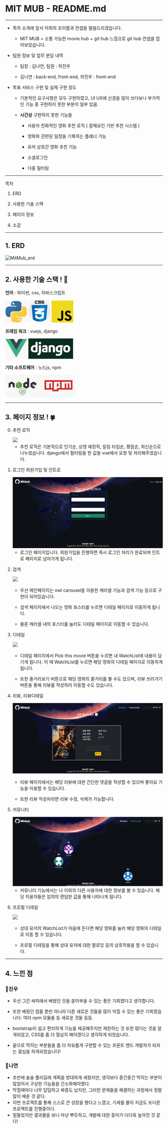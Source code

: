 # MIT MUB - README.md

****

- 목차 소개에 앞서 저희의 조이름과 컨셉을 말씀드리겠습니다.
  
  - MIT MUB = 소통 가능한 movie hub + git hub 느낌으로 git hub 컨셉을 잡아보았습니다.

- 팀원 정보 및 업무 분담 내역
  
  - 팀장 : 김나연, 팀원 : 하진우
  
  - 김나연 : back-end, front-end, 하진우 : front-end

- 목표 서비스 구현 및 실제 구현 정도
  
  - 기본적인 요구사항은 모두 구현하였고, UI UX에 신경을 많이 쓰다보니 부가적인 기능 중 구현하지 못한 부분이 일부 있음.
  
  - **시간상** 구현하지 못한 기능들
    
    - 사용자 친화적인 영화 추천 로직 ( 잠재요인 기반 추천 시스템 )
    
    - 영화와 관련된 일정을 기록하는 플래너 기능
    
    - 유저 상호간 영화 추천 기능
    
    - 소셜로그인
    
    - 다중 필터링

****

목차

1. ERD

2. 사용한 기술 스택

3. 페이지 정보

4. 소감

****

## 1. ERD

![MitMub_erd](https://user-images.githubusercontent.com/109323632/205089871-4e1ee5ee-d0c3-45f9-991a-4ca13777be79.png)

****

## 2. 사용한 기술 스택 ! 👾

**언어** : 파이썬, css, 자바스크립트 

<img title="" src="./READMEimg/python.png" alt="" width="70" data-align="inline">   <img src="./READMEimg/css.png" title="" alt="" width="70">   <img src="./READMEimg/javascript.png" title="" alt="" width="70">

**프레임 워크** : vuejs, django

<img src="./READMEimg/vue.js.png" title="" alt="" width="70">  <img src="./READMEimg/django.png" title="" alt="" width="143">

**기타 소프트웨어** : 노드js, npm

<img title="" src="./READMEimg/nodejs,npm.png" alt="" width="224">

****

## 3. 페이지 정보 ! 🍀

0. 추천 로직
   
   <img src="./READMEimg/0.%20추천%20로직.gif">
   
   - 추천 로직은 기본적으로 인기순, 상영 예정작, 킬링 타임순, 평점순, 최신순으로 나누었습니다. django에서 필터링을 한 값을 vue에서 요청 및 처리해주었습니다.

1. 로그인 회원가입 및 인트로
   
   <img src="./READMEimg/1.%20로그인%20회원가입%20인트로.gif">
   
   - 로그인 페이지입니다. 회원가입을 진행하면 즉시 로그인 처리가 완료되며 인트로 페이지로 넘어가게 됩니다.

2. 검색
   
   <img src="./READMEimg/2.%20검색.gif">
   
   - 우선 메인페이지는 owl carousel을 이용한 캐러셀 기능과 검색 기능 등으로 구현이 되어있습니다.
   
   - 검색 페이지에서 나오는 영화 포스터를 누르면 디테일 페이지로 이동하게 됩니다.
   
   - 물론 캐러셀 내의 포스터를 눌러도 디테일 페이지로 이동할 수 있습니다.

3. 디테일
   
   <img src="./READMEimg/3.%20디테일.gif">
   
   - 디테일 페이지에서 Pick this movie 버튼을 누르면 내 WatchList에 내용이 담기게 됩니다. 이 때 WatchList를 누르면 해당 영화의 디테일 페이지로 이동하게 됩니다.
   
   - 또한 줄거리보기 버튼으로 해당 영화의 줄거리를 볼 수도 있으며, 리뷰 쓰러가기 버튼을 통해 리뷰를 작성하러 이동할 수도 있습니다.

4. 리뷰, 리뷰디테일
   
   <img src="./READMEimg/4.%20리뷰,%20리뷰%20디테일.gif">
   
   - 리뷰 페이지에서는 해당 리뷰에 대한 간단한 댓글을 작성할 수 있으며 좋아요 기능을 이용할 수 있습니다.
   
   - 또한 리뷰 작성자라면 리뷰 수정, 삭제가 가능합니다.

5. 커뮤니티
   
   <img src="./READMEimg/5.%20커뮤니티.gif">
   
   - 커뮤니티 기능에서는 나 이외의 다른 사용자에 대한 정보를 볼 수 있습니다. 해당 이용자들은 임의의 랜덤한 값을 통해 나타나게 됩니다.

6. 프로필 디테일
   
   <img src="./READMEimg/6.%20프로필%20디테일.gif">
   
   - 상대 유저의 WatchList가 마음에 든다면 해당 영화를 눌러 해당 영화의 디테일로 이동 할 수 있습니다.
   
   - 프로필 디테일을 통해 상대 유저에 대한 팔로잉 등의 상호작용을 할 수 있습니다.

---

## 4. 느낀 점

### 🍣진우

- 우선 그간 싸피에서 배웠던 것을 쏟아부을 수 있는 좋은 기회였다고 생각합니다.

- 또한 배웠던 점들 뿐만 아니라 다른 새로운 것들을 많이 익힐 수 있는 좋은 기회였습니다. 여러 npm 모듈들 등 새로운 것들 등등.

- bootstrap이 쉽고 편리하게 기능을 제공해주지만 제한하는 것 또한 많다는 것을 알게되었고, CSS를 좀 더 열심히 해야겠다고 생각하게 되었습니다.

- 끝으로 막히는 부분들을 좀 더 자유롭게 구현할 수 있는 프론트 엔드 개발자가 되자는 결심을 하게되었습니다!



### 🍓나연

- 초반에 술술 풀리길래 계획을 방대하게 세웠지만, 생각보다 중간중간 막히는 부분이 많았어서 구상한 기능들을 간소화해야했다.
- 막힐때마다 너무 답답하고 짜증도 났지만, 그러한 문제들을 해결하는 과정에서 정말 많이 배운 것 같다.
- 이번 프로젝트를 통해 스스로 큰 성장을 했다고 느꼈고, 기세를 몰아 지금도 또다른 프로젝트를 진행중이다.
- 힘들었지만 결과물을 보니 마냥 뿌듯하고, 개발에 대한 흥미가 더더욱 높아진 것 같다!
